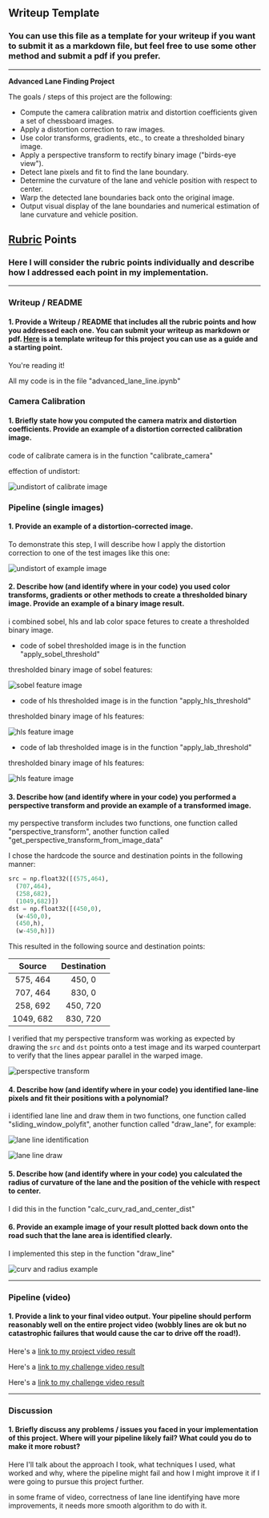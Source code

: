 ## Writeup Template

### You can use this file as a template for your writeup if you want to submit it as a markdown file, but feel free to use some other method and submit a pdf if you prefer.

---

**Advanced Lane Finding Project**

The goals / steps of this project are the following:

* Compute the camera calibration matrix and distortion coefficients given a set of chessboard images.
* Apply a distortion correction to raw images.
* Use color transforms, gradients, etc., to create a thresholded binary image.
* Apply a perspective transform to rectify binary image ("birds-eye view").
* Detect lane pixels and fit to find the lane boundary.
* Determine the curvature of the lane and vehicle position with respect to center.
* Warp the detected lane boundaries back onto the original image.
* Output visual display of the lane boundaries and numerical estimation of lane curvature and vehicle position.

[//]: # (Image References)

[image1]: ./examples/undistort_output.png "Undistorted"
[image2]: ./test_images/test1.jpg "Road Transformed"
[image3]: ./examples/binary_combo_example.jpg "Binary Example"
[image4]: ./examples/warped_straight_lines.jpg "Warp Example"
[image5]: ./examples/color_fit_lines.jpg "Fit Visual"
[image6]: ./examples/example_output.jpg "Output"
[video1]: ./project_video.mp4 "Video"

## [Rubric](https://review.udacity.com/#!/rubrics/571/view) Points

### Here I will consider the rubric points individually and describe how I addressed each point in my implementation.  

---

### Writeup / README

#### 1. Provide a Writeup / README that includes all the rubric points and how you addressed each one.  You can submit your writeup as markdown or pdf.  [Here](https://github.com/udacity/CarND-Advanced-Lane-Lines/blob/master/writeup_template.md) is a template writeup for this project you can use as a guide and a starting point.  

You're reading it!

All my code is in the file "advanced_lane_line.ipynb"

### Camera Calibration

#### 1. Briefly state how you computed the camera matrix and distortion coefficients. Provide an example of a distortion corrected calibration image.

code of calibrate camera is in the function "calibrate_camera"

effection of undistort:

![undistort of calibrate image](output_images/undistort_camera.png)

### Pipeline (single images)

#### 1. Provide an example of a distortion-corrected image.

To demonstrate this step, I will describe how I apply the distortion correction to one of the test images like this one:

![undistort of example image](output_images/undistort_example.png)

#### 2. Describe how (and identify where in your code) you used color transforms, gradients or other methods to create a thresholded binary image.  Provide an example of a binary image result.

i combined sobel, hls and lab color space fetures to create a thresholded binary image.

- code of sobel thresholded image is in the function "apply_sobel_threshold"

thresholded binary image of sobel features:

![sobel feature image](output_images/sobel_feature.png)

- code of hls thresholded image is in the function "apply_hls_threshold"

thresholded binary image of hls features:

![hls feature image](output_images/hls_feature.png)

- code of lab thresholded image is in the function "apply_lab_threshold"

thresholded binary image of hls features:

![hls feature image](output_images/lab_feature.png)

#### 3. Describe how (and identify where in your code) you performed a perspective transform and provide an example of a transformed image.

my perspective transform includes two functions, one function called "perspective_transform", another function called "get_perspective_transform_from_image_data"

I chose the hardcode the source and destination points in the following manner:

```python
src = np.float32([(575,464),
  (707,464), 
  (258,682), 
  (1049,682)])
dst = np.float32([(450,0),
  (w-450,0),
  (450,h),
  (w-450,h)])
```

This resulted in the following source and destination points:

| Source        | Destination   | 
|:-------------:|:-------------:| 
| 575, 464      | 450, 0        | 
| 707, 464      | 830, 0      |
| 258, 692	    | 450, 720      |
| 1049, 682      | 830, 720        |

I verified that my perspective transform was working as expected by drawing the `src` and `dst` points onto a test image and its warped counterpart to verify that the lines appear parallel in the warped image.

![perspective transform](output_images/perspective_transform.png)

#### 4. Describe how (and identify where in your code) you identified lane-line pixels and fit their positions with a polynomial?

i identified lane line and draw them in two functions, one function called "sliding_window_polyfit", another function called "draw_lane", for example:

![lane line identification](output_images/lane_line_identify.png)

![lane line draw](output_images/lane_line_draw.png)

#### 5. Describe how (and identify where in your code) you calculated the radius of curvature of the lane and the position of the vehicle with respect to center.

I did this in the function "calc_curv_rad_and_center_dist"

#### 6. Provide an example image of your result plotted back down onto the road such that the lane area is identified clearly.

I implemented this step in the function "draw_line"

![curv and radius example](output_images/radius_curv_lane_line.png)

---

### Pipeline (video)

#### 1. Provide a link to your final video output.  Your pipeline should perform reasonably well on the entire project video (wobbly lines are ok but no catastrophic failures that would cause the car to drive off the road!).

Here's a [link to my project video result](./output_videos/project_video.mp4)

Here's a [link to my challenge video result](./output_videos/challenge_video.mp4)

Here's a [link to my challenge video result](./output_videos/harder_challenge_video.mp4)

---

### Discussion

#### 1. Briefly discuss any problems / issues you faced in your implementation of this project.  Where will your pipeline likely fail?  What could you do to make it more robust?

Here I'll talk about the approach I took, what techniques I used, what worked and why, where the pipeline might fail and how I might improve it if I were going to pursue this project further. 

in some frame of video, correctness of lane line identifying have more improvements, it needs more smooth algorithm to do with it. 
